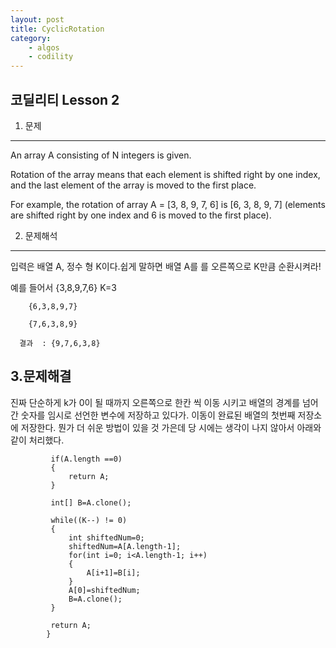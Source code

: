 ```yaml
---
layout: post
title: CyclicRotation
category:
    - algos
    - codility
---
```


코딜리티 Lesson 2
--- 
1. 문제
---
An array A consisting of N integers is given. 

Rotation of the array means that each element is shifted right by one index, and the last element of the array is moved to the first place.

For example, the rotation of array A = [3, 8, 9, 7, 6] is [6, 3, 8, 9, 7] (elements are shifted right by one index and 6 is moved to the first place).


2. 문제해석
---
입력은 배열 A, 정수 형 K이다.쉽게 말하면 배열 A를 를 오른쪽으로 K만큼 순환시켜라!

예를 들어서  {3,8,9,7,6}  K=3
  
        {6,3,8,9,7}  

        {7,6,3,8,9}

      결과  : {9,7,6,3,8}
      


3.문제해결
---
진짜 단순하게 k가 0이 될 때까지 오른쪽으로 한칸 씩 이동 시키고 배열의 경계를 넘어간 숫자를 임시로 선언한 변수에 저장하고 있다가.
이동이 완료된 배열의 첫번째 저장소에 저장한다.
뭔가 더 쉬운 방법이 있을 것 가은데  당 시에는 생각이 나지 않아서  아래와 같이 처리했다.

```
		 if(A.length ==0)
		 {
			 return A;
		 }
		 
		 int[] B=A.clone();
		 
		 while((K--) != 0)
		 {
			 int shiftedNum=0;
			 shiftedNum=A[A.length-1];
			 for(int i=0; i<A.length-1; i++)
			 {
				 A[i+1]=B[i];
			 }
			 A[0]=shiftedNum;
			 B=A.clone();
		 }
		 
		 return A;
	    }
```